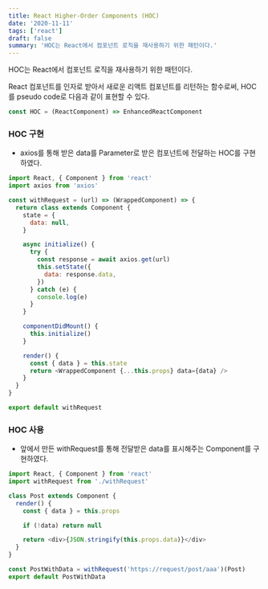 ```yaml
---
title: React Higher-Order Components (HOC)
date: '2020-11-11'
tags: ['react']
draft: false
summary: 'HOC는 React에서 컴포넌트 로직을 재사용하기 위한 패턴이다.'
---
```


HOC는 React에서 컴포넌트 로직을 재사용하기 위한 패턴이다.

React 컴포넌트를 인자로 받아서 새로운 리액트 컴포넌트를 리턴하는 함수로써, HOC를 pseudo code로 다음과 같이 표현할 수 있다.

```js
const HOC = (ReactComponent) => EnhancedReactComponent
```

### HOC 구현

- axios를 통해 받은 data를 Parameter로 받은 컴포넌트에 전달하는 HOC를 구현하였다.

```js
import React, { Component } from 'react'
import axios from 'axios'

const withRequest = (url) => (WrappedComponent) => {
  return class extends Component {
    state = {
      data: null,
    }

    async initialize() {
      try {
        const response = await axios.get(url)
        this.setState({
          data: response.data,
        })
      } catch (e) {
        console.log(e)
      }
    }

    componentDidMount() {
      this.initialize()
    }

    render() {
      const { data } = this.state
      return <WrappedComponent {...this.props} data={data} />
    }
  }
}

export default withRequest
```

### HOC 사용

- 앞에서 만든 withRequest를 통해 전달받은 data를 표시해주는 Component를 구현하였다.

```js
import React, { Component } from 'react'
import withRequest from './withRequest'

class Post extends Component {
  render() {
    const { data } = this.props

    if (!data) return null

    return <div>{JSON.stringify(this.props.data)}</div>
  }
}

const PostWithData = withRequest('https://request/post/aaa')(Post)
export default PostWithData
```
